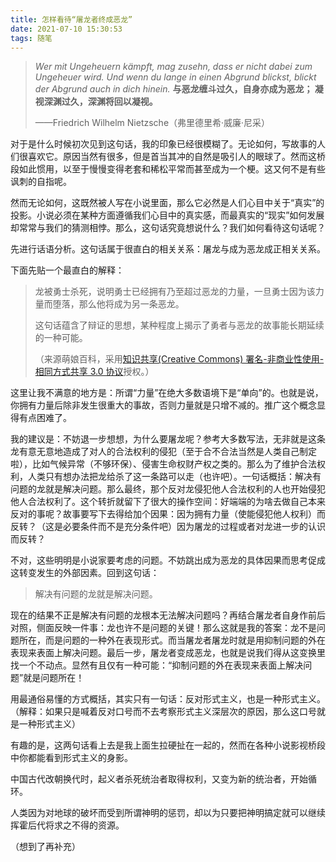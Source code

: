 ```yaml
---
title: 怎样看待“屠龙者终成恶龙”
date: 2021-07-10 15:30:53
tags: 随笔
---
```


> *Wer mit Ungeheuern kämpft, mag zusehn, dass er nicht dabei zum Ungeheuer wird.
> Und wenn du lange in einen Abgrund blickst, blickt der Abgrund auch in dich hinein.*
> **与恶龙缠斗过久，自身亦成为恶龙；
> 凝视深渊过久，深渊将回以凝视。**
>
> ——Friedrich Wilhelm Nietzsche（弗里德里希·威廉·尼采）

对于是什么时候初次见到这句话，我的印象已经很模糊了。无论如何，写故事的人们很喜欢它。原因当然有很多，但是首当其冲的自然是吸引人的眼球了。然而这桥段如此惯用，以至于慢慢变得老套和稀松平常而甚至成为一个梗。这又何不是有些讽刺的自指呢。

然而无论如何，这既然被人写在小说里面，那么它必然是人们心目中关于“真实”的投影。小说必须在某种方面遵循我们心目中的真实感，而最真实的“现实”如何发展却常常与我们的猜测相悖。那么，这句话究竟想说什么？我们如何看待这句话呢？

先进行话语分析。这句话属于很直白的相关关系：屠龙与成为恶龙成正相关关系。

下面先贴一个最直白的解释：

> 龙被勇士杀死，说明勇士已经拥有乃至超过恶龙的力量，一旦勇士因为该力量而堕落，那么他将成为另一条恶龙。
>
> 这句话蕴含了辩证的思想，某种程度上揭示了勇者与恶龙的故事能长期延续的一种可能。
>
> （来源萌娘百科，采用[知识共享(Creative Commons) 署名-非商业性使用-相同方式共享 3.0 协议](https://mzh.moegirl.org.cn/萌娘百科:版权信息)授权。）

这里让我不满意的地方是：所谓“力量”在绝大多数语境下是“单向”的。也就是说，你拥有力量后除非发生很重大的事故，否则力量就是只增不减的。推广这个概念显得有点困难了。

我的建议是：不妨退一步想想，为什么要屠龙呢？参考大多数写法，无非就是这条龙有意无意地造成了对人的合法权利的侵犯（至于合不合法当然是人类自己制定啦），比如气候异常（不够环保）、侵害生命权财产权之类的。那么为了维护合法权利，人类只有想办法把龙给杀了这一条路可以走（也许吧）。一句话概括：解决有问题的龙就是解决问题。那么最终，那个反对龙侵犯他人合法权利的人也开始侵犯他人合法权利了。这个转折就留下了很大的操作空间：好端端的为啥去做自己本来反对的事呢？故事要写下去得给加个因果：因为拥有力量（使能侵犯他人权利）而反转？（这是必要条件而不是充分条件吧）因为屠龙的过程或者对龙进一步的认识而反转？

不对，这些明明是小说家要考虑的问题。不妨跳出成为恶龙的具体因果而思考促成这转变发生的外部因素。回到这句话：

> 解决有问题的龙就是解决问题。

现在的结果不正是解决有问题的龙根本无法解决问题吗？再结合屠龙者自身作前后对照，侧面反映一件事：龙也许不是问题的关键！那么这就是我的答案：龙不是问题所在，而是问题的一种外在表现形式。而当屠龙者屠龙时就是用抑制问题的外在表现来表面上解决问题。最后一步，屠龙者变成恶龙，也就是说我们得从这变换里找一个不动点。显然有且仅有一种可能：“抑制问题的外在表现来表面上解决问题”就是问题所在！

用最通俗易懂的方式概括，其实只有一句话：反对形式主义，也是一种形式主义。（解释：如果只是喊着反对口号而不去考察形式主义深层次的原因，那么这口号就是一种形式主义）

有趣的是，这两句话看上去是我上面生拉硬扯在一起的，然而在各种小说影视桥段中你都能看到形式主义的身影。

中国古代改朝换代时，起义者杀死统治者取得权利，又变为新的统治者，开始循环。

人类因为对地球的破坏而受到所谓神明的惩罚，却以为只要把神明搞定就可以继续挥霍后代将求之不得的资源。

（想到了再补充）